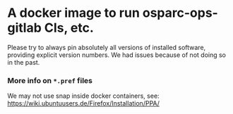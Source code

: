# A docker image to run osparc-ops-gitlab CIs, etc.
Please try to always pin absolutely all versions of installed software, providing explicit version numbers. We had issues because of not doing so in the past.



### More info on `*.pref` files
We may not use snap inside docker containers, see: https://wiki.ubuntuusers.de/Firefox/Installation/PPA/
